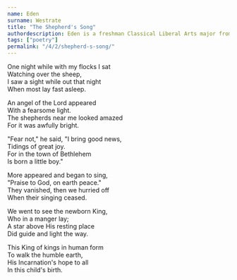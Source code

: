 ```yaml
---
name: Eden
surname: Westrate
title: "The Shepherd's Song"
authordescription: Eden is a freshman Classical Liberal Arts major from Tennessee.
tags: ["poetry"]
permalink: "/4/2/shepherd-s-song/"
---
```

One night while with my flocks I sat\
Watching over the sheep,\
I saw a sight while out that night\
When most lay fast asleep.

An angel of the Lord appeared\
With a fearsome light.\
The shepherds near me looked amazed\
For it was awfully bright.

"Fear not," he said, "I bring good news,\
Tidings of great joy.\
For in the town of Bethlehem\
Is born a little boy."

More appeared and began to sing,\
"Praise to God, on earth peace."\
They vanished, then we hurried off\
When their singing ceased.

We went to see the newborn King,\
Who in a manger lay;\
A star above His resting place\
Did guide and light the way.

This King of kings in human form\
To walk the humble earth,\
His Incarnation's hope to all\
In this child's birth.